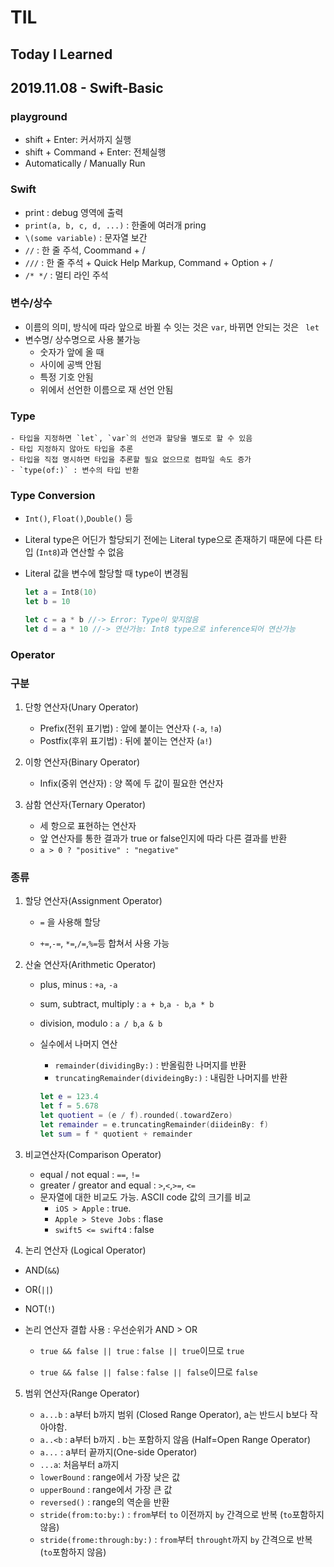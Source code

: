 # TIL
## Today I Learned

## 2019.11.08 - Swift-Basic

### playground
- shift + Enter: 커서까지 실행
- shift + Command + Enter: 전체실행
- Automatically / Manually Run

### Swift
- print : debug 영역에 출력
- `print(a, b, c, d, ...)` : 한줄에 여러개 pring
- `\(some variable)` : 문자열 보간
- `//` : 한 줄 주석, Coommand + /
- `///` : 한 줄 주석 + Quick Help Markup, Command + Option + /
- `/* */` : 멀티 라인 주석

### 변수/상수

- 이름의 의미, 방식에 따라 앞으로 바뀔 수 잇는 것은 `var`,  바뀌면 안되는 것은 ` let`
- 변수명/ 상수명으로 사용 불가능 
  - 숫자가 앞에 올 때
  - 사이에 공백 안됨
  -  특정 기호 안됨
  - 위에서 선언한 이름으로 재 선언 안됨

### Type

	- 타입을 지정하면 `let`, `var`의 선언과 할당을 별도로 할 수 있음
	- 타입 지정하지 않아도 타입을 추론
	- 타입을 직접 명시하면 타입을 추론할 필요 없으므로 컴파일 속도 증가
	- `type(of:)` : 변수의 타입 반환

### Type Conversion

- `Int()`, `Float()`,`Double()` 등

- Literal type은 어딘가 할당되기 전에는 Literal type으로 존재하기 때문에 다른 타입 (`Int8`)과 연산할 수 없음

- Literal 값을 변수에 할당할 때 type이 변경됨

  ```swift
  let a = Int8(10)
  let b = 10
  
  let c = a * b //-> Error: Type이 맞지않음
  let d = a * 10 //-> 연산가능: Int8 type으로 inference되어 연산가능
  ```



### Operator

### 구분 

1. 단항 연산자(Unary Operator)

   - Prefix(전위 표기법) : 앞에 붙이는 연산자 (`-a`, `!a`)
   - Postfix(후위 표기법) : 뒤에 붙이는 연산자 (`a!`)

2. 이항 연산자(Binary Operator)

   - Infix(중위 연산자) : 양 쪽에 두 값이 필요한 연산자

3. 삼함 연산자(Ternary Operator)

   - 세 항으로 표현하는 연산자
   - 앞 연산자를 통한 결과가 true or false인지에 따라 다른 결과를 반환
   - `a > 0 ? "positive" : "negative"`

### 종류

 1. 할당 연산자(Assignment Operator)

    - `=` 을 사용해 할당

    - `+=`,`-=`, `*=`,`/=`,`%=`등 합쳐서 사용 가능

2. 산술 연산자(Arithmetic Operator)

    - plus, minus : `+a`, `-a`

    - sum, subtract, multiply : `a + b`,`a - b`,`a * b`

    - division, modulo : `a / b`,`a & b`

    - 실수에서 나머지 연산

      - `remainder(dividingBy:)` : 반올림한 나머지를 반환
      - `truncatingRemainder(divideingBy:)` : 내림한 나머지를 반환

      ```swift
      let e = 123.4
      let f = 5.678
      let quotient = (e / f).rounded(.towardZero)
      let remainder = e.truncatingRemainder(diideinBy: f)
      let sum = f * quotient + remainder
      ```
      

3. 비교연산자(Comparison Operator)

   - equal / not equal : `==`, `!=`
   - greater / greator and equal : `>`,`<`,`>=`, `<=`
   - 문자열에 대한 비교도 가능. ASCII code 값의 크기를 비교
     - `iOS > Apple` : true.
     - `Apple > Steve Jobs` : flase
     - `swift5 <= swift4` : false
   
   
   
4. 논리 연산자 (Logical Operator)

  - AND(`&&`) 
  - OR(`||`)
  - NOT(`!`)
  - 논리 연산자 결합 사용 : 우선순위가 AND > OR

    - `true && false || true` : `false || true`이므로 `true`

    - `true && false || false` : `false || false`이므로 `false`
    

  

 5. 범위 연산자(Range Operator)

    - `a...b` : a부터 b까지 범위 (Closed Range Operator), a는 반드시 b보다 작아야함.
    - `a..<b` : a부터 b까지 . b는 포함하지 않음 (Half=Open Range Operator)
    - `a...` : a부터 끝까지(One-side Operator)
    - `...a`: 처음부터 a까지
    - `lowerBound` : range에서 가장 낮은 값
    - `upperBound` : range에서 가장 큰 값
    - `reversed()` : range의 역순을 반환
    - `stride(from:to:by:)` : `from`부터 `to` 이전까지 `by` 간격으로 반복 (`to`포함하지 않음)
    - `stride(frome:through:by:)` : `from`부터 `throught`까지 `by` 간격으로 반복 (`to`포함하지 않음)






